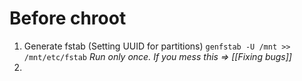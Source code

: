 # Before chroot
1. Generate fstab (Setting UUID for partitions)
`genfstab -U /mnt >> /mnt/etc/fstab`
*Run only once. If you mess this => [[Fixing bugs]]*
2. 